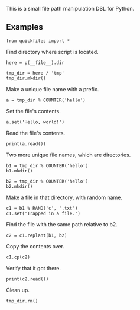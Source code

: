 
This is a small file path manipulation DSL for Python.

Examples
--------

	from quickfiles import *

Find directory where script is located.

	here = p(__file__).dir

	tmp_dir = here / 'tmp'
	tmp_dir.mkdir()

Make a unique file name with a prefix.

	a = tmp_dir % COUNTER('hello')

Set the file's contents.

	a.set('Hello, world!')

Read the file's contents.

	print(a.read())

Two more unique file names, which are directories.

	b1 = tmp_dir % COUNTER('hello')
	b1.mkdir()

	b2 = tmp_dir % COUNTER('hello')
	b2.mkdir()

Make a file in that directory, with random name.

	c1 = b1 % RAND('c', '.txt')
	c1.set('Trapped in a file.')

Find the file with the same path relative to b2.

	c2 = c1.replant(b1, b2)

Copy the contents over.

	c1.cp(c2)

Verify that it got there.

	print(c2.read())

Clean up.

	tmp_dir.rm()

